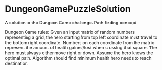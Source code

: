 # DungeonGamePuzzleSolution
A solution to the Dungeon Game challenge. Path finding concept

Dungeon Game rules: 
Given an input matrix of random numbers representing a grid, the hero starting from top left coordinate must travel to the bottom right coordinate.
Numbers on each coordinate from the matrix represent the amount of health gained/lost when crossing that square.
The hero must always either move right or down.
Assume the hero knows the optimal path.
Algorithm should find minimum health hero needs to reach destination.

